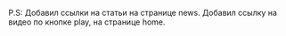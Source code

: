 P.S:
Добавил ссылки на статьи на странице news.
Добавил ссылку на видео по кнопке play, на странице home.
